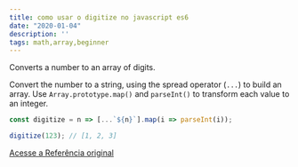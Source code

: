 ```yaml
---
title: como usar o digitize no javascript es6
date: "2020-01-04"
description: ''
tags: math,array,beginner
---
```


Converts a number to an array of digits.

Convert the number to a string, using the spread operator (`...`) to build an array.
Use `Array.prototype.map()` and `parseInt()` to transform each value to an integer.

```js
const digitize = n => [...`${n}`].map(i => parseInt(i));
```

```js
digitize(123); // [1, 2, 3]
```


[Acesse a Referência original](http://github.com/30-seconds/)
